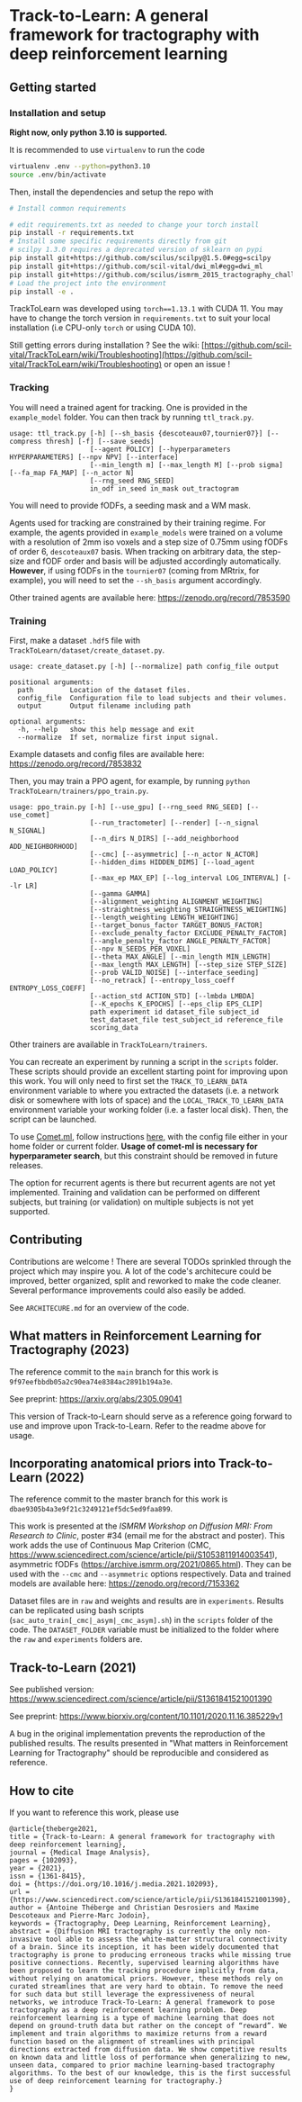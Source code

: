 # Track-to-Learn: A general framework for tractography with deep reinforcement learning

## Getting started

### Installation and setup

**Right now, only python 3.10 is supported.**

It is recommended to use `virtualenv` to run the code

``` bash
virtualenv .env --python=python3.10
source .env/bin/activate
```

Then, install the dependencies and setup the repo with

``` bash
# Install common requirements

# edit requirements.txt as needed to change your torch install
pip install -r requirements.txt
# Install some specific requirements directly from git
# scilpy 1.3.0 requires a deprecated version of sklearn on pypi
pip install git+https://github.com/scilus/scilpy@1.5.0#egg=scilpy
pip install git+https://github.com/scil-vital/dwi_ml#egg=dwi_ml
pip install git+https://github.com/scilus/ismrm_2015_tractography_challenge_scoring.git
# Load the project into the environment
pip install -e .
```

TrackToLearn was developed using `torch==1.13.1` with CUDA 11. You may have to change the torch version in `requirements.txt` to suit your local installation (i.e CPU-only `torch` or using CUDA 10).

Still getting errors during installation ? See the wiki: [https://github.com/scil-vital/TrackToLearn/wiki/Troubleshooting](https://github.com/scil-vital/TrackToLearn/wiki/Troubleshooting) or open an issue !

### Tracking

You will need a trained agent for tracking. One is provided in the `example_model` folder. You can then track by running `ttl_track.py`.

```
usage: ttl_track.py [-h] [--sh_basis {descoteaux07,tournier07}] [--compress thresh] [-f] [--save_seeds]
                    [--agent POLICY] [--hyperparameters HYPERPARAMETERS] [--npv NPV] [--interface]
                    [--min_length m] [--max_length M] [--prob sigma] [--fa_map FA_MAP] [--n_actor N]
                    [--rng_seed RNG_SEED]
                    in_odf in_seed in_mask out_tractogram
```

You will need to provide fODFs, a seeding mask and a WM mask.

Agents used for tracking are constrained by their training regime. For example, the agents provided in `example_models` were trained on a volume with a resolution of 2mm iso voxels and a step size of 0.75mm using fODFs of order 6, `descoteaux07` basis. When tracking on arbitrary data, the step-size and fODF order and basis will be adjusted accordingly automatically. **However**, if using fODFs in the `tournier07` (coming from MRtrix, for example), you will need to set the `--sh_basis` argument accordingly.

Other trained agents are available here: https://zenodo.org/record/7853590

### Training

First, make a dataset `.hdf5` file with `TrackToLearn/dataset/create_dataset.py`.
```
usage: create_dataset.py [-h] [--normalize] path config_file output

positional arguments:
  path         Location of the dataset files.
  config_file  Configuration file to load subjects and their volumes.
  output       Output filename including path

optional arguments:
  -h, --help   show this help message and exit
  --normalize  If set, normalize first input signal.
```

Example datasets and config files are available here: https://zenodo.org/record/7853832

Then, you may train a PPO agent, for example, by running `python TrackToLearn/trainers/ppo_train.py`.

```
usage: ppo_train.py [-h] [--use_gpu] [--rng_seed RNG_SEED] [--use_comet]
                    [--run_tractometer] [--render] [--n_signal N_SIGNAL]
                    [--n_dirs N_DIRS] [--add_neighborhood ADD_NEIGHBORHOOD]
                    [--cmc] [--asymmetric] [--n_actor N_ACTOR]
                    [--hidden_dims HIDDEN_DIMS] [--load_agent LOAD_POLICY]
                    [--max_ep MAX_EP] [--log_interval LOG_INTERVAL] [--lr LR]
                    [--gamma GAMMA]
                    [--alignment_weighting ALIGNMENT_WEIGHTING]
                    [--straightness_weighting STRAIGHTNESS_WEIGHTING]
                    [--length_weighting LENGTH_WEIGHTING]
                    [--target_bonus_factor TARGET_BONUS_FACTOR]
                    [--exclude_penalty_factor EXCLUDE_PENALTY_FACTOR]
                    [--angle_penalty_factor ANGLE_PENALTY_FACTOR]
                    [--npv N_SEEDS_PER_VOXEL]
                    [--theta MAX_ANGLE] [--min_length MIN_LENGTH]
                    [--max_length MAX_LENGTH] [--step_size STEP_SIZE]
                    [--prob VALID_NOISE] [--interface_seeding]
                    [--no_retrack] [--entropy_loss_coeff ENTROPY_LOSS_COEFF]
                    [--action_std ACTION_STD] [--lmbda LMBDA]
                    [--K_epochs K_EPOCHS] [--eps_clip EPS_CLIP]
                    path experiment id dataset_file subject_id
                    test_dataset_file test_subject_id reference_file
                    scoring_data
```

Other trainers are available in `TrackToLearn/trainers`.

You can recreate an experiment by running a script in the `scripts` folder. These scripts should provide an excellent starting point for improving upon this work. You will only need to first set the `TRACK_TO_LEARN_DATA` environment variable to where you extracted the datasets (i.e. a network disk or somewhere with lots of space) and the `LOCAL_TRACK_TO_LEARN_DATA` environment variable your working folder (i.e. a faster local disk). Then, the script can be launched.

To use [Comet.ml](https://www.comet.ml/), follow instructions [here](https://www.comet.ml/docs/python-sdk/advanced/#python-configuration), with the config file either in your home folder or current folder. **Usage of comet-ml is necessary for hyperparameter search**, but this constraint should be removed in future releases.

The option for recurrent agents is there but recurrent agents are not yet implemented. Training and validation can be performed on different subjects, but training (or validation) on multiple subjects is not yet supported. 

## Contributing

Contributions are welcome ! There are several TODOs sprinkled through the project which may inspire you. A lot of the code's architecure could be improved, better organized, split and reworked to make the code cleaner. Several performance improvements could also easily be added.

See `ARCHITECURE.md` for an overview of the code.

## What matters in Reinforcement Learning for Tractography (2023)

The reference commit to the `main` branch for this work is `9f97eefbbdb05a2c90ea74e8384ac2891b194a3e`.

See preprint: https://arxiv.org/abs/2305.09041

This version of Track-to-Learn should serve as a reference going forward to use and improve upon Track-to-Learn. Refer to the readme above for usage.

## Incorporating anatomical priors into Track-to-Learn (2022)

The reference commit to the master branch for this work is `dbae9305b4a3e9f21c3249121ef5dc5ed9faa899`.

This work is presented at the *ISMRM Workshop on Diffusion MRI: From Research to Clinic*, poster \#34 (email me for the abstract and poster). This work adds the use of Continuous Map Criterion (CMC, https://www.sciencedirect.com/science/article/pii/S1053811914003541), asymmetric fODFs (https://archive.ismrm.org/2021/0865.html). They can be used with the `--cmc` and `--asymmetric` options respectively. Data and trained models are available here: https://zenodo.org/record/7153362

Dataset files are in `raw` and weights and results are in `experiments`. Results can be replicated using bash scripts (`sac_auto_train[_cmc|_asym|_cmc_asym].sh`) in the `scripts` folder of the code. The `DATASET_FOLDER` variable must be initialized to the folder where the `raw` and `experiments` folders are.

## Track-to-Learn (2021)

See published version: https://www.sciencedirect.com/science/article/pii/S1361841521001390

See preprint: https://www.biorxiv.org/content/10.1101/2020.11.16.385229v1

A bug in the original implementation prevents the reproduction of the published results. The results presented in "What matters in Reinforcement Learning for Tractography" should be reproducible and considered as reference.

## How to cite

If you want to reference this work, please use

```
@article{theberge2021,
title = {Track-to-Learn: A general framework for tractography with deep reinforcement learning},
journal = {Medical Image Analysis},
pages = {102093},
year = {2021},
issn = {1361-8415},
doi = {https://doi.org/10.1016/j.media.2021.102093},
url = {https://www.sciencedirect.com/science/article/pii/S1361841521001390},
author = {Antoine Théberge and Christian Desrosiers and Maxime Descoteaux and Pierre-Marc Jodoin},
keywords = {Tractography, Deep Learning, Reinforcement Learning},
abstract = {Diffusion MRI tractography is currently the only non-invasive tool able to assess the white-matter structural connectivity of a brain. Since its inception, it has been widely documented that tractography is prone to producing erroneous tracks while missing true positive connections. Recently, supervised learning algorithms have been proposed to learn the tracking procedure implicitly from data, without relying on anatomical priors. However, these methods rely on curated streamlines that are very hard to obtain. To remove the need for such data but still leverage the expressiveness of neural networks, we introduce Track-To-Learn: A general framework to pose tractography as a deep reinforcement learning problem. Deep reinforcement learning is a type of machine learning that does not depend on ground-truth data but rather on the concept of “reward”. We implement and train algorithms to maximize returns from a reward function based on the alignment of streamlines with principal directions extracted from diffusion data. We show competitive results on known data and little loss of performance when generalizing to new, unseen data, compared to prior machine learning-based tractography algorithms. To the best of our knowledge, this is the first successful use of deep reinforcement learning for tractography.}
}
```
